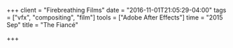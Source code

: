 +++
client = "Firebreathing Films"
date = "2016-11-01T21:05:29-04:00"
tags = ["vfx", "compositing", "film"]
tools = ["Adobe After Effects"]
time = "2015 Sep"
title = "The Fiancé"

+++
